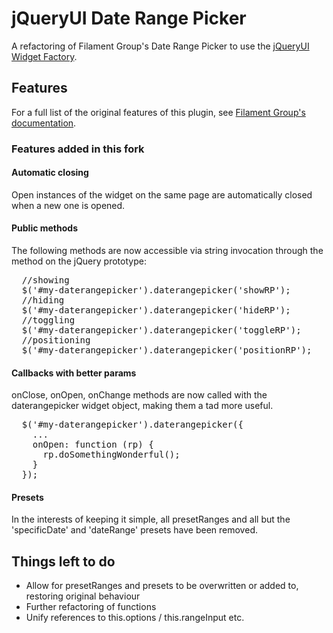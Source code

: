 # jQueryUI Date Range Picker #

A refactoring of Filament Group's Date Range Picker to use the [jQueryUI Widget Factory](http://wiki.jqueryui.com/w/page/12138135/Widget%20factory).

## Features ##

For a full list of the original features of this plugin, see [Filament Group's documentation](http://filamentgroup.com/lab/date_range_picker_using_jquery_ui_16_and_jquery_ui_css_framework).

### Features added in this fork ###

#### Automatic closing ####

Open instances of the widget on the same page are automatically closed when a new one is opened.

#### Public methods ####

The following methods are now accessible via string invocation through the method on the jQuery prototype:

<pre>
  //showing
  $('#my-daterangepicker').daterangepicker('showRP');
  //hiding
  $('#my-daterangepicker').daterangepicker('hideRP');
  //toggling
  $('#my-daterangepicker').daterangepicker('toggleRP');  
  //positioning
  $('#my-daterangepicker').daterangepicker('positionRP');
</pre>

#### Callbacks with better params ####

onClose, onOpen, onChange methods are now called with the daterangepicker widget object, making them a tad more useful.

<pre>
  $('#my-daterangepicker').daterangepicker({
    ...
    onOpen: function (rp) {
      rp.doSomethingWonderful();
    }
  }); 
</pre>

#### Presets ####

In the interests of keeping it simple, all presetRanges and all but the 'specificDate' 
and 'dateRange' presets have been removed.

## Things left to do ##

* Allow for presetRanges and presets to be overwritten or added to, restoring original behaviour
* Further refactoring of functions
* Unify references to this.options / this.rangeInput etc.